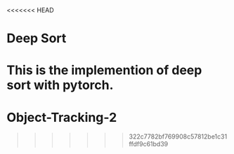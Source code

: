 <<<<<<< HEAD
# Deep Sort 

This is the implemention of deep sort with pytorch.
=======
# Object-Tracking-2
>>>>>>> 322c7782bf769908c57812be1c31ffdf9c61bd39
